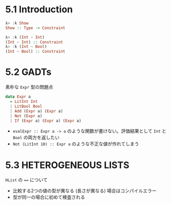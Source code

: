 # 5.1 Introduction

```haskell
λ> :k Show
Show :: Type -> Constraint

λ> :k (Int ~ Int)
(Int ~ Int) :: Constraint
λ> :k (Int ~ Bool)
(Int ~ Bool) :: Constraint
```

# 5.2 GADTs

素朴な `Expr` 型の問題点

```haskell
data Expr a
  = LitInt Int
  | LitBool Bool
  | Add (Expr a) (Expr a)
  | Not (Expr a)
  | If (Expr a) (Expr a) (Expr a)
```

- `evalExpr :: Expr a -> a` のような関数が書けない。評価結果として `Int` と `Bool` の両方を返したい
- `Not (LitInt 10) :: Expr a` のような不正な値が作れてしまう

# 5.3 HETEROGENEOUS LISTS

`HList` の `==` について

- 比較する2つの値の型が異なる (長さが異なる) 場合はコンパイルエラー
- 型が同一の場合に初めて検査される

